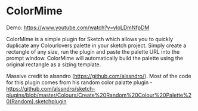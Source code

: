 ColorMime
=========
Demo: https://www.youtube.com/watch?v=yloLDmNfpDM

ColorMime is a simple plugin for Sketch which allows you to quickly duplicate any Colourlovers palette in your sketch project.  Simply create a rectangle of any size, run the plugin and paste the palette URL into the prompt window.  ColorMime will automatically build the palette using the original rectangle as a sizing template.

Massive credit to alssndro (https://github.com/alssndro/).  Most of the code for this plugin comes from his random color palatte plugin - 
https://github.com/alssndro/sketch-plugins/blob/master/Colours/Create%20Random%20Colour%20Palette%20(Random).sketchplugin

